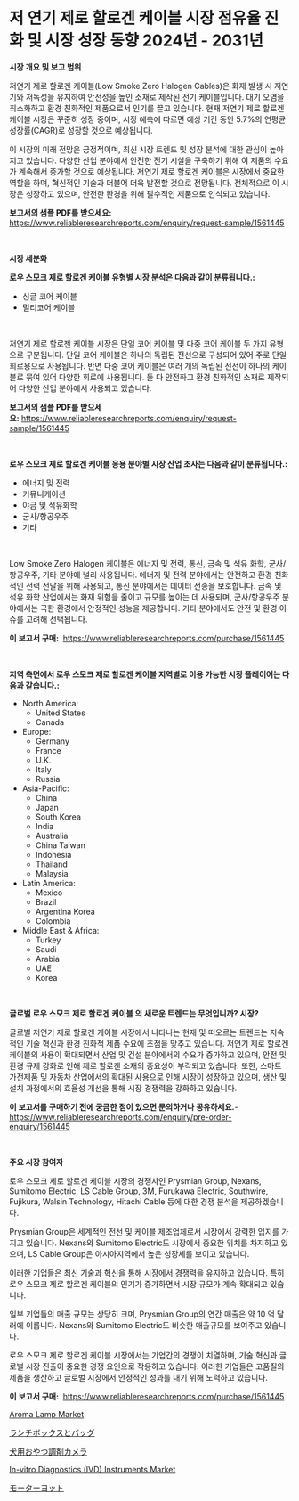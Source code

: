 <p><h1>저 연기 제로 할로겐 케이블 시장 점유율 진화 및 시장 성장 동향 2024년 - 2031년</h1></p><p><strong>시장 개요 및 보고 범위</strong></p>
<p><p>저연기 제로 할로겐 케이블(Low Smoke Zero Halogen Cables)은 화재 발생 시 저연기와 저독성을 유지하여 안전성을 높인 소재로 제작된 전기 케이블입니다. 대기 오염을 최소화하고 환경 친화적인 제품으로서 인기를 끌고 있습니다. 현재 저연기 제로 할로겐 케이블 시장은 꾸준히 성장 중이며, 시장 예측에 따르면 예상 기간 동안 5.7%의 연평균 성장률(CAGR)로 성장할 것으로 예상됩니다.</p><p>이 시장의 미래 전망은 긍정적이며, 최신 시장 트렌드 및 성장 분석에 대한 관심이 높아지고 있습니다. 다양한 산업 분야에서 안전한 전기 시설을 구축하기 위해 이 제품의 수요가 계속해서 증가할 것으로 예상됩니다. 저연기 제로 할로겐 케이블은 시장에서 중요한 역할을 하며, 혁신적인 기술과 더불어 더욱 발전할 것으로 전망됩니다. 전체적으로 이 시장은 성장하고 있으며, 안전한 환경을 위해 필수적인 제품으로 인식되고 있습니다.</p></p>
<p><strong>보고서의 샘플 PDF를 받으세요:</strong> <a href="https://www.reliableresearchreports.com/enquiry/request-sample/1561445">https://www.reliableresearchreports.com/enquiry/request-sample/1561445</a></p>
<p>&nbsp;</p>
<p><strong>시장 세분화</strong></p>
<p><strong>로우 스모크 제로 할로겐 케이블 유형별 시장 분석은 다음과 같이 분류됩니다.:</strong></p>
<p><ul><li>싱글 코어 케이블</li><li>멀티코어 케이블</li></ul></p>
<p>&nbsp;</p>
<p><p>저연기 제로 할로젠 케이블 시장은 단일 코어 케이블 및 다중 코어 케이블 두 가지 유형으로 구분됩니다. 단일 코어 케이블은 하나의 독립된 전선으로 구성되어 있어 주로 단일 회로용으로 사용됩니다. 반면 다중 코어 케이블은 여러 개의 독립된 전선이 하나의 케이블로 묶여 있어 다양한 회로에 사용됩니다. 둘 다 안전하고 환경 친화적인 소재로 제작되어 다양한 산업 분야에서 사용되고 있습니다.</p></p>
<p><strong>보고서의 샘플 PDF를 받으세요:</strong>&nbsp;<a href="https://www.reliableresearchreports.com/enquiry/request-sample/1561445">https://www.reliableresearchreports.com/enquiry/request-sample/1561445</a></p>
<p>&nbsp;</p>
<p><strong> 로우 스모크 제로 할로겐 케이블 응용 분야별 시장 산업 조사는 다음과 같이 분류됩니다.:</strong></p>
<p><ul><li>에너지 및 전력</li><li>커뮤니케이션</li><li>야금 및 석유화학</li><li>군사/항공우주</li><li>기타</li></ul></p>
<p>&nbsp;</p>
<p><p>Low Smoke Zero Halogen 케이블은 에너지 및 전력, 통신, 금속 및 석유 화학, 군사/항공우주, 기타 분야에 널리 사용됩니다. 에너지 및 전력 분야에서는 안전하고 환경 친화적인 전력 전달을 위해 사용되고, 통신 분야에서는 데이터 전송을 보호합니다. 금속 및 석유 화학 산업에서는 화재 위험을 줄이고 규모를 높이는 데 사용되며, 군사/항공우주 분야에서는 극한 환경에서 안정적인 성능을 제공합니다. 기타 분야에서도 안전 및 환경 이슈를 고려해 선택됩니다.</p></p>
<p><strong>이 보고서 구매:</strong>&nbsp; <a href="https://www.reliableresearchreports.com/purchase/1561445">https://www.reliableresearchreports.com/purchase/1561445</a></p>
<p>&nbsp;</p>
<p><strong>지역 측면에서 로우 스모크 제로 할로겐 케이블 지역별로 이용 가능한 시장 플레이어는 다음과 같습니다.:</strong></p>
<p><ul>
    <li>
        North America:
        <ul>
            <li>United States</li>
            <li>Canada</li>
        </ul>
    </li>
    <li>
        Europe:
        <ul>
            <li>Germany</li>
            <li>France</li>
            <li>U.K.</li>
            <li>Italy</li>
            <li>Russia</li>
        </ul>
    </li>
    <li>
        Asia-Pacific:
        <ul>
            <li>China</li>
            <li>Japan</li>
            <li>South Korea</li>
            <li>India</li>
            <li>Australia</li>
            <li>China Taiwan</li>
            <li>Indonesia</li>
            <li>Thailand</li>
            <li>Malaysia</li>
        </ul>
    </li>
    <li>
        Latin America:
        <ul>
            <li>Mexico</li>
            <li>Brazil</li>
            <li>Argentina Korea</li>
            <li>Colombia</li>
        </ul>
    </li>
    <li>
        Middle East & Africa:
        <ul>
            <li>Turkey</li>
            <li>Saudi</li>
            <li>Arabia</li>
            <li>UAE</li>
            <li>Korea</li>
        </ul>
    </li>
    </ul></p>
<p>&nbsp;</p>
<p><strong>글로벌 로우 스모크 제로 할로겐 케이블 의 새로운 트렌드는 무엇입니까? 시장?</strong></p>
<p><p>글로벌 저연기 제로 할로겐 케이블 시장에서 나타나는 현재 및 떠오르는 트렌드는 지속적인 기술 혁신과 환경 친화적 제품 수요에 초점을 맞추고 있습니다. 저연기 제로 할로겐 케이블의 사용이 확대되면서 산업 및 건설 분야에서의 수요가 증가하고 있으며, 안전 및 환경 규제 강화로 인해 제로 할로겐 소재의 중요성이 부각되고 있습니다. 또한, 스마트 가전제품 및 자동차 산업에서의 확대된 사용으로 인해 시장이 성장하고 있으며, 생산 및 설치 과정에서의 효율성 개선을 통해 시장 경쟁력을 강화하고 있습니다.</p></p>
<p><strong>이 보고서를 구매하기 전에 궁금한 점이 있으면 문의하거나 공유하세요.</strong>- <a href="https://www.reliableresearchreports.com/enquiry/pre-order-enquiry/1561445">https://www.reliableresearchreports.com/enquiry/pre-order-enquiry/1561445</a></p>
<p>&nbsp;</p>
<p><strong>주요 시장 참여자</strong></p>
<p><p>로우 스모크 제로 할로겐 케이블 시장의 경쟁사인 Prysmian Group, Nexans, Sumitomo Electric, LS Cable Group, 3M, Furukawa Electric, Southwire, Fujikura, Walsin Technology, Hitachi Cable 등에 대한 경쟁 분석을 제공하겠습니다. </p><p>Prysmian Group은 세계적인 전선 및 케이블 제조업체로서 시장에서 강력한 입지를 가지고 있습니다. Nexans와 Sumitomo Electric도 시장에서 중요한 위치를 차지하고 있으며, LS Cable Group은 아시아지역에서 높은 성장세를 보이고 있습니다. </p><p>이러한 기업들은 최신 기술과 혁신을 통해 시장에서 경쟁력을 유지하고 있습니다. 특히 로우 스모크 제로 할로겐 케이블의 인기가 증가하면서 시장 규모가 계속 확대되고 있습니다. </p><p>일부 기업들의 매출 규모는 상당히 크며, Prysmian Group의 연간 매출은 약 10 억 달러에 이릅니다. Nexans와 Sumitomo Electric도 비슷한 매출규모를 보여주고 있습니다. </p><p>로우 스모크 제로 할로겐 케이블 시장에서는 기업간의 경쟁이 치열하며, 기술 혁신과 글로벌 시장 진출이 중요한 경쟁 요인으로 작용하고 있습니다. 이러한 기업들은 고품질의 제품을 생산하고 글로벌 시장에서 안정적인 성과를 내기 위해 노력하고 있습니다.</p></p>
<p><strong>이 보고서 구매:</strong>&nbsp;&nbsp;<a href="https://www.reliableresearchreports.com/purchase/1561445">https://www.reliableresearchreports.com/purchase/1561445</a></p>
<p><p><a href="https://github.com/julyju69/Market-Research-Report-List-2/blob/main/aroma-lamp-market.md">Aroma Lamp Market</a></p><p><a href="https://github.com/AaronVargas43/Market-Research-Report-List-1/blob/main/74387106849.md">ランチボックスとバッグ</a></p><p><a href="https://github.com/CloydAbbott2023/Market-Research-Report-List-1/blob/main/39452046850.md">犬用おやつ調剤カメラ</a></p><p><a href="https://issuu.com/reportprime-2/docs/in-vitro-diagnostics-ivd-instruments-market-size-2">In-vitro Diagnostics (IVD) Instruments Market</a></p><p><a href="https://medium.com/@carlieshields/%E3%83%A2%E3%83%BC%E3%82%BF%E3%83%BC%E3%83%A8%E3%83%83%E3%83%88%E5%B8%82%E5%A0%B4%E3%81%AE%E8%A6%8F%E6%A8%A1%E3%81%A8%E5%B8%82%E5%A0%B4%E5%8B%95%E5%90%91-%E5%AE%8C%E5%85%A8%E3%81%AA%E7%94%A3%E6%A5%AD%E6%A6%82%E8%A6%81-2024%E5%B9%B4%E3%81%8B%E3%82%892031%E5%B9%B4%E3%81%BE%E3%81%A7-3c39881b9a91">モーターヨット</a></p></p>
